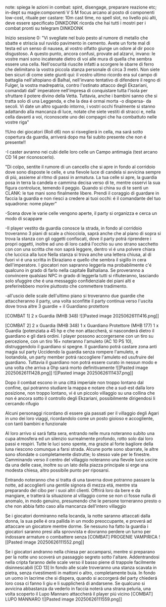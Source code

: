 
note: spiega le azioni in combat: spint, disengage, preparare reazione etc;
in-dept su magie:componenti V S M focus arcano al posto di componenti low-cost, rituale per castare: 10m cast time, no spell slot, no livello piú alti, deve essere specificato
DINKDONK ricorda che hai tutti i mostri per i combat pronti su telegram DINKDONK

Inizio sessione 0:
"Vi svegliate nel buio pesto al rumore di metallo che sbatte e striscia sul ruvido pavimento in cemento. Avete un forte mal di testa ed un senso di nausea, al vostro olfatto giunge un odore al dir poco disgustoso. A questo punto, ancora confusi, provate ad alzarvi, invano: le vostre mani sono incatenate dietro di voi alle mura di quella che sembra essere una cella. Nell'oscuritá riuscite infatti a scorgere le sbarre di ferro che delimitano la vostra piccola stanza personale di circa 3 metri. Non siete ben sicuri di come siete giunti qui: il vostro ultimo ricordo era sul campo di battaglia nell'altopiano di Balhal, nell'invano tentativo di difendere il regno di Fulger, la vostra madrepatria, contro l'ostinato attacco degli Ekzariani, comandati dall' imperatore nell'impresa di conquistare tutta l'isola per sfruttare il potere divino della Vetta. Tuttavia, anche i bambini sanno che si tratta solo di una Leggenda, e che la dea é ormai morta -o dispersa- da secoli. Vi date un altro sguardo intorno, i vostri occhi finalmente si stanno adattando alla mancanza di luce, notate che siete vestiti di stracci e, nella cella davanti a voi, riconoscete uno dei compagni che ha combattuto nelle vostre riga"

!!Uno dei giocatori (Roll d6) non si risveglierá in cella, ma sará sotto copertura da guardia, arriverá dopo ma fai subito presente che non é presente!!

-I caster avranno nei cubi delle loro celle un Campo antimagia (test arcano CD 14 per riconoscerlo).

"Di colpo, sentite il rumore di un cancello che si apre in fondo al corridoio dove sono disposte le celle, e una fievole luce di candela si avvicina sempre di piú, assieme al ritmo di passi in armatura. La tua celle si apre, la guardia posa in terra la candela e cammina decisa verso di te, mentre osservi la sua figura controluce, temendo il peggio. Quando si china su di te senti un CLANK: le tue mani sono finalmente libere. Prendi il coraggio di guardare in faccia la guardia e non riesci a credere ai tuoi occhi: é il comandante del tuo squadrone: nome player"

-Scena dove le varie celle vengono aperte, il party si organizza e cerca un modo di scappare


-Il player vestito da guardia conosce la strada, in fondo al corridoio troveranno 3 piani di scale a chiocciola, saprá anche che al piano di sopra si trova la stanza con gli oggetti confiscati, dove il party potrá riprendere i propri oggetti, inoltre ad uno di loro cadrá l'occhio su uno strano sacchetto con con una scritta che non saprá leggere, dentro vi é una polvere chiara che luccica alla luce 
Nella stanza si trova anche una lettera chiusa, al di fuori vi é una scritta in Ekraziano e quello che sembra il sigillo in cera dell'imperatore. I giocatori non sapranno leggerla ma probabilmente c'é qualcuno in grado di farlo nella capitale Balhaliana. Se proveranno a convincere qualsiasi NPC in grado di leggerla tutti si rifiuteranno, lasciando solo sfuggire che é una messaggio confidenziale dei piani alti e preferirebbero morire piuttosto che commettere tradimento.

-all'uscio delle scale dell'ultimo piano si troveranno due guardie che attaccheranno il party, una volta sconfitte il party continua verso l'uscita dove trova altre 3 guardie + il Guardiano protettore

[COMBAT 1]
2 x Guardia (MHB 348)
![[Pasted image 20250626111416.png]]

[COMBAT 2]
2 x Guardia (MHB 348)
1 x Guardiano Protettore (MHB 177)
1 x Guardia (potenziata a 45 hp e che non attaccherá, si nasconderá dietro il guardiano e gli dará ordini. I player possono accorgersene con un tiro su percezione, con un tiro 16+ noteranno l'amuleto (AC 10 PS 10), distruggendolo il guardiano si spegne. Il guardiano potrá castare zona anti magia sul party
Uccidendo la guardia senza rompere l'amuleto, e lootandola, un party member potrá raccogliere l'amuleto ed usufruire del guardiano. Tuttavia il guardiano non potrá essere curato in nessun modo e una volta che arriva a 0hp sará morto definitivamente
![[Pasted image 20250626111428.png]]
![[Pasted image 20250626111437.png]]



Dopo il combat escono in una cittá imperiale non troppo lontano dal confine, qui potranno studiare la mappa e notare che a sud-est dalla loro posizione, non troppo lontano, vi é un piccolo villaggio su una collina che non é ancora sotto il controllo degli Ekzariani, possibilmente dirigendosi li cercando rifugio

Alcuni personaggi ricordano di essere gia passati per il villaggio degli Agari in uno dei loro viaggi, ricordandolo come un posto gioioso e accogliente, con tanti bambini e funzionale

Al loro arrivo si sará fatta sera, entrando nelle mura noteranno subito una cupa atmosfera ed un silenzio surrealmente profondo, rotto solo dai loro passi e respiri. Tutte le luci sono spente, ma grazie al forte bagliore della luna riescono comunque a farsi strada. Alcune porte sono sbarrate, le altre sono sfondate o completamente distrutte; lo stesso vale per le finestre. Camminando verso il centro del villaggio noteranno una fievole luce uscire da una delle case, inoltre su un lato della piazza principale si erge una modesta chiesa, altro possibile punto per riposarsi.

Entrando noteranno che si tratta di una taverna dove potranno passare la notte, ad accoglierli una gentile signora di mezza etá, mentre sta preparando del cibo per i suoi altri clienti. 
Offrirá loro da bere e da mangiare, e tratterá la situazione al villaggio come se non ci fosse nulla di anomalo, in modo genuino, presumendo che le persone torneranno presto o che non abbia fatto caso alla mancanza dell'intero villaggio

Se i giocatori dormiranno nella locanda, la notte saranno attaccati dalla donna, la sua pelle é ora pallida in un modo preoccupante, e proverá ad attaccare un giocatore mentre dorme. Se nessuno ha fatto la guardia i giocatori saranno presi alla sprovvista e dovranno perdere un turno per indossare armature o combattere senza
[COMBAT] PROGENIE VAMPIRICA
![[Pasted image 20250626111552.png]]

Se i giocatori andranno nella chiesa per accamparsi, mentre si preparano per la notte uno scoverá un passaggio segreto sotto l'altare. Addentrandosi nella cripta faranno delle scale verso il basso piene di trappole facilmente disinnescabili [CD 13]
In fondo alle scale troveranno una stanza scavata in pietra, senza rivestimenti in mattoni o altro, completamente buia. In fondo un uomo in lacrime che si dispera, quando si accorgerá del party chiederá loro cosa ci fanno li giu e li supplicherá di andarsene. Se qualcuno si avvicina abbastanza da vederlo in faccia noterá una strana peluria, una volta scoperto il Lupo Mannaro attaccherá il player piú vicino
[COMBAT] LUPO MANNARO
![[Pasted image 20250626111559.png]]